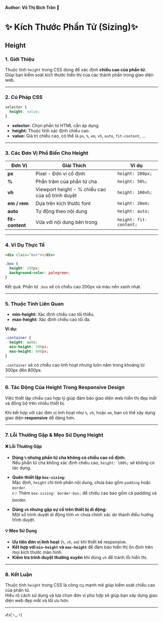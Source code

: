 **Author: Võ Thị Bích Trân 🌸**

# ✨  Kích Thước Phần Tử (Sizing)✨
## Height

### 1. **Giới Thiệu**
Thuộc tính `height` trong CSS dùng để xác định **chiều cao của phần tử**.  
Giúp bạn kiểm soát kích thước hiển thị của các thành phần trong giao diện web.

---

### 2. **Cú Pháp CSS**

```css
selector {
  height: value;
}
```

- **selector:** Chọn phần tử HTML cần áp dụng.
- **height:** Thuộc tính xác định chiều cao.
- **value:** Giá trị chiều cao, có thể là `px`, `%`, `em`, `vh`, `auto`, `fit-content`, ...

---

### 3. **Các Đơn Vị Phổ Biến Cho Height**

| Đơn Vị          | Giải Thích                                               | Ví dụ                |
|----------------|----------------------------------------------------------|---------------------|
| **px**          | Pixel - Đơn vị cố định                                   | `height: 200px;`    |
| **%**           | Phần trăm của phần tử cha                                | `height: 50%;`      |
| **vh**          | Viewport height - % chiều cao của sổ trình duyệt         | `height: 100vh;`    |
| **em / rem**    | Dựa trên kích thước font                                 | `height: 20em;`     |
| **auto**        | Tự động theo nội dung                                    | `height: auto;`     |
| **fit-content** | Vừa với nội dung bên trong                               | `height: fit-content;` |

---

### 4. **Ví Dụ Thực Tế**

```html
<div class="box"></div>
```

```css
.box {
  height: 200px;
  background-color: palegreen;
}
```

Kết quả: Phần tử `.box` sẽ có chiều cao 200px và màu nền xanh nhạt.

---

### 5. **Thuộc Tính Liên Quan**

- **min-height:** Xác định chiều cao tối thiểu.
- **max-height:** Xác định chiều cao tối đa.

**Ví dụ:**

```css
.container {
  height: auto;
  min-height: 300px;
  max-height: 800px;
}
```

`.container` sẽ có chiều cao linh hoạt nhưng luôn nằm trong khoảng từ 300px đến 800px.

---

### 6. **Tác Động Của Height Trong Responsive Design**

Việc thiết lập chiều cao hợp lý giúp đảm bảo giao diện web hiển thị đẹp mắt và đồng bộ trên nhiều thiết bị.

Khi kết hợp với các đơn vị linh hoạt như `%`, `vh`, hoặc `em`, bạn có thể xây dựng giao diện **responsive** dễ dàng hơn.

---



### 7. **Lỗi Thường Gặp & Mẹo Sử Dụng Height**

#### ❌ **Lỗi Thường Gặp**

- **Dùng `%` nhưng phần tử cha không có chiều cao cố định:**  
  Nếu phần tử cha không xác định chiều cao, `height: 100%;` sẽ không có tác dụng.

- **Quên thiết lập `box-sizing`:**  
  Mặc định, `height` chỉ tính phần nội dung, chưa bao gồm `padding` hoặc `border`.  
  👉 Thêm `box-sizing: border-box;` để chiều cao bao gồm cả padding và border.

- **Dùng `vh` nhưng gặp sự cố trên thiết bị di động:**  
  Một số trình duyệt di động tính `vh` chưa chính xác do thanh điều hướng trình duyệt.

#### 💡 **Mẹo Sử Dụng**

- **Ưu tiên đơn vị linh hoạt** (`%`, `vh`, `em`) khi thiết kế responsive.
- **Kết hợp với `min-height` và `max-height`** để đảm bảo hiển thị ổn định trên mọi kích thước màn hình.
- **Kiểm tra trình duyệt thường xuyên** khi dùng `vh` để tránh lỗi hiển thị.
--- 
### 8. **Kết Luận**

Thuộc tính `height` trong CSS là công cụ mạnh mẽ giúp kiểm soát chiều cao của phần tử.  
Hiểu rõ cách sử dụng và lựa chọn đơn vị phù hợp sẽ giúp bạn xây dựng giao diện web đẹp mắt và tối ưu hơn.

---
✍️(◔◡◔)